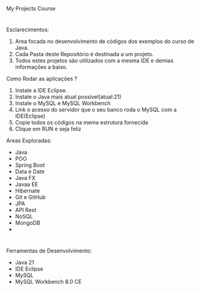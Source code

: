 <h1></h1>
My Projects Course

<h1></h1>
Esclarecimentos:

1) Area focada no desenvolvimento de códigos dos exemplos do curso de Java.
2) Cada Pasta deste Repositório é destinada a um projeto.
3) Todos estes projetos são utilizados com a mesma IDE e demias informações a baixo.

Como Rodar as aplicações ?

1) Instale a IDE Eclipse.
2) Instale o Java mais atual possivel(atual:21)
3) Instale o MySQL e MySQL Workbench
4) Link o acesso do servidor que o seu banco roda o MySQL com a IDE(Eclipse)
5) Copie todos os códigos na mema estrutura fornecida
6) Clique em RUN e seja feliz

Areas Exploradas:
- Java
- POO
- Spring Boot
- Data e Date
- Java FX
- Javaa EE
- Hibernate
- Git e GitHub
- JPA
- API Rest
- NoSQL
- MongoDB
- 
<h1></h1>

Ferramentas de Desenvolvimento:
- Java 21
- IDE Eclipse
- MySQL
- MySQL Workbench 8.0 CE

<h1></h1>
